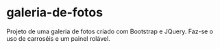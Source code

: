 # galeria-de-fotos
 Projeto de uma galeria de fotos criado com Bootstrap e JQuery. Faz-se o uso de carroséis e um painel rolável.
